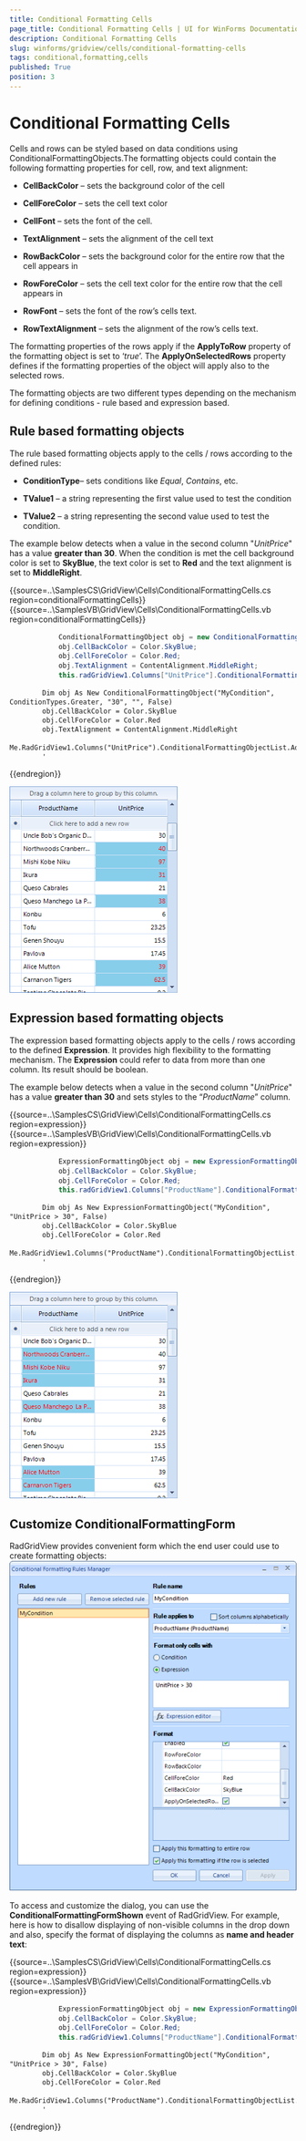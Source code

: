 ```yaml
---
title: Conditional Formatting Cells
page_title: Conditional Formatting Cells | UI for WinForms Documentation
description: Conditional Formatting Cells
slug: winforms/gridview/cells/conditional-formatting-cells
tags: conditional,formatting,cells
published: True
position: 3
---
```


# Conditional Formatting Cells



Cells and rows can be styled based on data conditions using ConditionalFormattingObjects.The formatting objects could contain the following formatting properties for cell, row, and text alignment:

* __CellBackColor__  – sets the background color of the cell
          

* __CellForeColor__  – sets the cell text color
          

* __CellFont__ – sets the font of the cell.
          

* __TextAlignment__ – sets the alignment of the cell text
          

* __RowBackColor__ – sets the background color for the entire row that the cell appears in
          

* __RowForeColor__ – sets the cell text  color for the entire row that the cell appears in
          

* __RowFont__ – sets the font of the row’s cells text.
          

* __RowTextAlignment__ – sets the alignment of the row’s cells text.
          

The formatting properties of the rows apply if the __ApplyToRow__ property of the formatting object is set to ‘*true*’. The __ApplyOnSelectedRows__ property defines if the formatting properties of the object will apply also to the selected rows.
      

The formatting objects are two different types depending on the mechanism for defining conditions - rule based and expression based.
      

## Rule based formatting objects

The rule based formatting objects apply to the cells / rows according to the defined rules:

* __ConditionType__– sets conditions like *Equal*, *Contains*, etc.
            

* __TValue1__ – a string representing the first value used to test the condition
            

* __TValue2__ – a string representing the second value used to test the condition.
            

The example below detects when a value in the second column "*UnitPrice*" has a value __greater than 30__. When the condition is met the cell background color is set to __SkyBlue__, the text color is set to __Red__ and the text alignment is set to __MiddleRight__.

{{source=..\SamplesCS\GridView\Cells\ConditionalFormattingCells.cs region=conditionalFormattingCells}} 
{{source=..\SamplesVB\GridView\Cells\ConditionalFormattingCells.vb region=conditionalFormattingCells}} 

````C#
            ConditionalFormattingObject obj = new ConditionalFormattingObject("MyCondition", ConditionTypes.Greater, "30", "", false);
            obj.CellBackColor = Color.SkyBlue;
            obj.CellForeColor = Color.Red;
            obj.TextAlignment = ContentAlignment.MiddleRight;
            this.radGridView1.Columns["UnitPrice"].ConditionalFormattingObjectList.Add(obj);
````
````VB.NET
        Dim obj As New ConditionalFormattingObject("MyCondition", ConditionTypes.Greater, "30", "", False)
        obj.CellBackColor = Color.SkyBlue
        obj.CellForeColor = Color.Red
        obj.TextAlignment = ContentAlignment.MiddleRight
        Me.RadGridView1.Columns("UnitPrice").ConditionalFormattingObjectList.Add(obj)
        '
````

{{endregion}} 


![gridview-cells-conditional-formatting-cells 001](images/gridview-cells-conditional-formatting-cells001.png)

## Expression based formatting objects

The expression based formatting objects apply to the cells / rows according to the defined __Expression__. It provides high flexibility to the formatting mechanism. The __Expression__ could refer to data from more than one column. Its result should be boolean.
        

The example below detects when a value in the second column "*UnitPrice*" has a value __greater than 30__ and sets styles to the “*ProductName*” column.

{{source=..\SamplesCS\GridView\Cells\ConditionalFormattingCells.cs region=expression}} 
{{source=..\SamplesVB\GridView\Cells\ConditionalFormattingCells.vb region=expression}} 

````C#
            ExpressionFormattingObject obj = new ExpressionFormattingObject("MyCondition", "UnitPrice > 30", false);
            obj.CellBackColor = Color.SkyBlue;
            obj.CellForeColor = Color.Red;
            this.radGridView1.Columns["ProductName"].ConditionalFormattingObjectList.Add(obj);
````
````VB.NET
        Dim obj As New ExpressionFormattingObject("MyCondition", "UnitPrice > 30", False)
        obj.CellBackColor = Color.SkyBlue
        obj.CellForeColor = Color.Red
        Me.RadGridView1.Columns("ProductName").ConditionalFormattingObjectList.Add(obj)
        '
````

{{endregion}} 


![gridview-cells-conditional-formatting-cells 002](images/gridview-cells-conditional-formatting-cells002.png)

## Customize ConditionalFormattingForm

RadGridView provides convenient form which the end user could use to create formatting objects:![gridview-cells-conditional-formatting-cells 003](images/gridview-cells-conditional-formatting-cells003.png)

To access and customize the dialog, you can use the  __ConditionalFormattingFormShown__ event of RadGridView. For example, here is how to disallow displaying of non-visible columns in the drop down and also, specify the format of displaying the columns as  __name and header text__:

{{source=..\SamplesCS\GridView\Cells\ConditionalFormattingCells.cs region=expression}} 
{{source=..\SamplesVB\GridView\Cells\ConditionalFormattingCells.vb region=expression}} 

````C#
            ExpressionFormattingObject obj = new ExpressionFormattingObject("MyCondition", "UnitPrice > 30", false);
            obj.CellBackColor = Color.SkyBlue;
            obj.CellForeColor = Color.Red;
            this.radGridView1.Columns["ProductName"].ConditionalFormattingObjectList.Add(obj);
````
````VB.NET
        Dim obj As New ExpressionFormattingObject("MyCondition", "UnitPrice > 30", False)
        obj.CellBackColor = Color.SkyBlue
        obj.CellForeColor = Color.Red
        Me.RadGridView1.Columns("ProductName").ConditionalFormattingObjectList.Add(obj)
        '
````

{{endregion}} 



